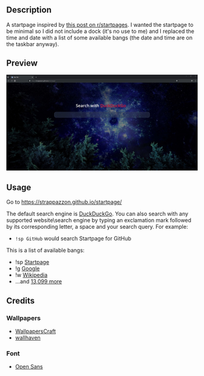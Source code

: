 ## Description

A startpage inspired by [this post on r/startpages](https://reddit.com/r/startpages/comments/9pwnwh/). I wanted the startpage to be minimal so I did not include a dock (it's no use to me) and I replaced the time and date with a list of some available bangs (the date and time are on the taskbar anyway).

## Preview

![Startpage](./preview.jpg)

## Usage

Go to <https://strappazzon.github.io/startpage/>

The default search engine is [DuckDuckGo](https://duckduckgo.com/). You can also search with any supported website\search engine by typing an exclamation mark followed by its corresponding letter, a space and your search query. For example:

- `!sp GitHub` would search Startpage for GitHub

This is a list of available bangs:

- !sp [Startpage](https://www.startpage.com/)
- !g [Google](https://www.google.com/)
- !w [Wikipedia](https://www.wikipedia.org/)
- ...and [13,099 more](https://duckduckgo.com/bang)

## Credits

### Wallpapers

- [WallpapersCraft](https://wallpaperscraft.com/)
- [wallhaven](https://alpha.wallhaven.cc/)

### Font

- [Open Sans](https://fonts.google.com/specimen/Open+Sans)
